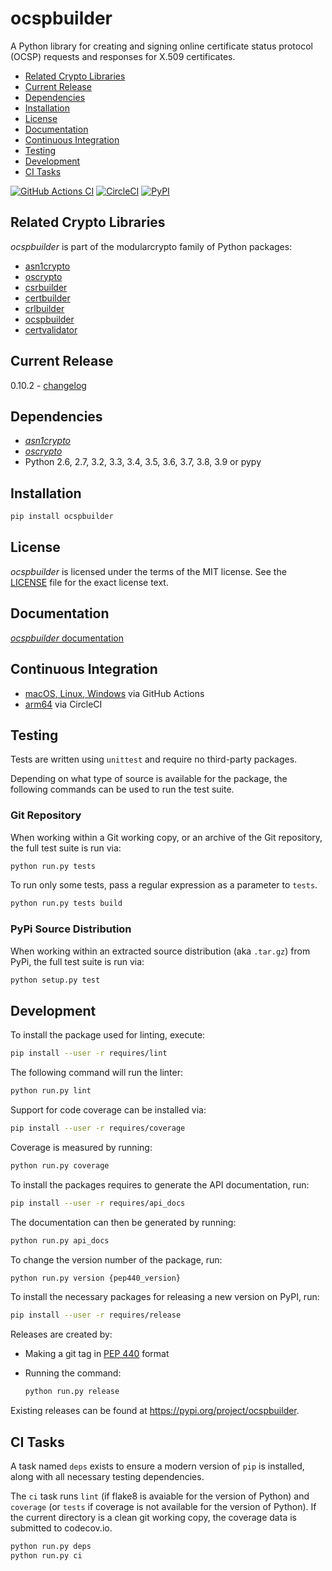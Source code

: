 # ocspbuilder

A Python library for creating and signing online certificate status protocol
(OCSP) requests and responses for X.509 certificates.

 - [Related Crypto Libraries](#related-crypto-libraries)
 - [Current Release](#current-release)
 - [Dependencies](#dependencies)
 - [Installation](#installation)
 - [License](#license)
 - [Documentation](#documentation)
 - [Continuous Integration](#continuous-integration)
 - [Testing](#testing)
 - [Development](#development)
 - [CI Tasks](#ci-tasks)

[![GitHub Actions CI](https://github.com/wbond/ocspbuilder/workflows/CI/badge.svg)](https://github.com/wbond/ocspbuilder/actions?workflow=CI)
[![CircleCI](https://circleci.com/gh/wbond/ocspbuilder.svg?style=shield)](https://circleci.com/gh/wbond/ocspbuilder)
[![PyPI](https://img.shields.io/pypi/v/ocspbuilder.svg)](https://pypi.python.org/pypi/ocspbuilder)

## Related Crypto Libraries

*ocspbuilder* is part of the modularcrypto family of Python packages:

 - [asn1crypto](https://github.com/wbond/asn1crypto)
 - [oscrypto](https://github.com/wbond/oscrypto)
 - [csrbuilder](https://github.com/wbond/csrbuilder)
 - [certbuilder](https://github.com/wbond/certbuilder)
 - [crlbuilder](https://github.com/wbond/crlbuilder)
 - [ocspbuilder](https://github.com/wbond/ocspbuilder)
 - [certvalidator](https://github.com/wbond/certvalidator)

## Current Release

0.10.2 - [changelog](changelog.md)

## Dependencies

 - [*asn1crypto*](https://github.com/wbond/asn1crypto)
 - [*oscrypto*](https://github.com/wbond/oscrypto)
 - Python 2.6, 2.7, 3.2, 3.3, 3.4, 3.5, 3.6, 3.7, 3.8, 3.9 or pypy

## Installation

```bash
pip install ocspbuilder
```

## License

*ocspbuilder* is licensed under the terms of the MIT license. See the
[LICENSE](LICENSE) file for the exact license text.

## Documentation

[*ocspbuilder* documentation](docs/readme.md)

## Continuous Integration

 - [macOS, Linux, Windows](https://github.com/wbond/ocspbuilder/actions/workflows/ci.yml) via GitHub Actions
 - [arm64](https://circleci.com/gh/wbond/ocspbuilder) via CircleCI

## Testing

Tests are written using `unittest` and require no third-party packages.

Depending on what type of source is available for the package, the following
commands can be used to run the test suite.

### Git Repository

When working within a Git working copy, or an archive of the Git repository,
the full test suite is run via:

```bash
python run.py tests
```

To run only some tests, pass a regular expression as a parameter to `tests`.

```bash
python run.py tests build
```

### PyPi Source Distribution

When working within an extracted source distribution (aka `.tar.gz`) from
PyPi, the full test suite is run via:

```bash
python setup.py test
```

## Development

To install the package used for linting, execute:

```bash
pip install --user -r requires/lint
```

The following command will run the linter:

```bash
python run.py lint
```

Support for code coverage can be installed via:

```bash
pip install --user -r requires/coverage
```

Coverage is measured by running:

```bash
python run.py coverage
```

To install the packages requires to generate the API documentation, run:

```bash
pip install --user -r requires/api_docs
```

The documentation can then be generated by running:

```bash
python run.py api_docs
```

To change the version number of the package, run:

```bash
python run.py version {pep440_version}
```

To install the necessary packages for releasing a new version on PyPI, run:

```bash
pip install --user -r requires/release
```

Releases are created by:

 - Making a git tag in [PEP 440](https://www.python.org/dev/peps/pep-0440/#examples-of-compliant-version-schemes) format
 - Running the command:

   ```bash
   python run.py release
   ```

Existing releases can be found at https://pypi.org/project/ocspbuilder.

## CI Tasks

A task named `deps` exists to ensure a modern version of `pip` is installed,
along with all necessary testing dependencies.

The `ci` task runs `lint` (if flake8 is avaiable for the version of Python) and
`coverage` (or `tests` if coverage is not available for the version of Python).
If the current directory is a clean git working copy, the coverage data is
submitted to codecov.io.

```bash
python run.py deps
python run.py ci
```
